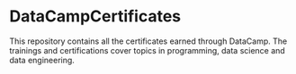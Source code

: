 # DataCampCertificates
This repository contains all the certificates earned through DataCamp. The trainings and certifications cover topics in programming, data science and data engineering. 
